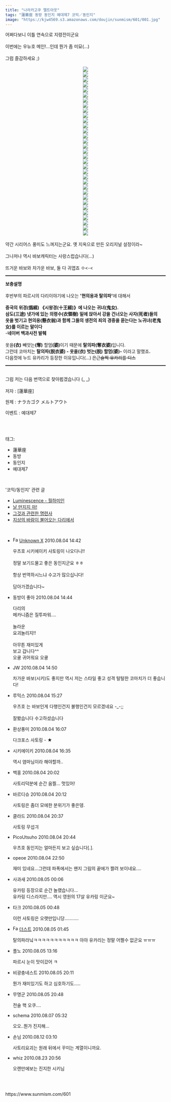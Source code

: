 ```yaml
---
title: "나라카고쿠 멜트아웃"
tags: "蓮華座 동방 동인지 예대제7 코믹／동인지"
image: "https://kjw4569.s3.amazonaws.com/doujin/sunmism/601/001.jpg"
---
```

<div class="article">
<div class="jb-article">어쩌다보니 이틀 연속으로 지령전이군요<br/>
<br/>
이번에는 우뉴호 메인!...인데 뭔가 좀 미묘(...)<br/>
<br/>
그럼 즐감하세요 ;)<br/>
<br/>
<div class="imageblock center" style="text-align: center; clear: both;"><img src="{{ site.imgserver3 }}/sunmism/601/001.jpg"/></div><div class="imageblock center" style="text-align: center; clear: both;"><img src="{{ site.imgserver3 }}/sunmism/601/002.jpg"/></div><div class="imageblock center" style="text-align: center; clear: both;"><img src="{{ site.imgserver3 }}/sunmism/601/003.jpg"/></div><div class="imageblock center" style="text-align: center; clear: both;"><img src="{{ site.imgserver3 }}/sunmism/601/004.jpg"/></div><div class="imageblock center" style="text-align: center; clear: both;"><img src="{{ site.imgserver3 }}/sunmism/601/005.jpg"/></div><div class="imageblock center" style="text-align: center; clear: both;"><img src="{{ site.imgserver3 }}/sunmism/601/006.jpg"/></div><div class="imageblock center" style="text-align: center; clear: both;"><img src="{{ site.imgserver3 }}/sunmism/601/007.jpg"/></div><div class="imageblock center" style="text-align: center; clear: both;"><img src="{{ site.imgserver3 }}/sunmism/601/008.jpg"/></div><div class="imageblock center" style="text-align: center; clear: both;"><img src="{{ site.imgserver3 }}/sunmism/601/009.jpg"/></div><div class="imageblock center" style="text-align: center; clear: both;"><img src="{{ site.imgserver3 }}/sunmism/601/010.jpg"/></div><div class="imageblock center" style="text-align: center; clear: both;"><img src="{{ site.imgserver3 }}/sunmism/601/011.jpg"/></div><div class="imageblock center" style="text-align: center; clear: both;"><img src="{{ site.imgserver3 }}/sunmism/601/012.jpg"/></div><div class="imageblock center" style="text-align: center; clear: both;"><img src="{{ site.imgserver3 }}/sunmism/601/013.jpg"/></div><div class="imageblock center" style="text-align: center; clear: both;"><img src="{{ site.imgserver3 }}/sunmism/601/014.jpg"/></div><div class="imageblock center" style="text-align: center; clear: both;"><img src="{{ site.imgserver3 }}/sunmism/601/015.jpg"/></div><div class="imageblock center" style="text-align: center; clear: both;"><img src="{{ site.imgserver3 }}/sunmism/601/016.jpg"/></div><div class="imageblock center" style="text-align: center; clear: both;"><img src="{{ site.imgserver3 }}/sunmism/601/017.jpg"/></div><div class="imageblock center" style="text-align: center; clear: both;"><img src="{{ site.imgserver3 }}/sunmism/601/018.jpg"/></div><div class="imageblock center" style="text-align: center; clear: both;"><img src="{{ site.imgserver3 }}/sunmism/601/019.jpg"/></div><div class="imageblock center" style="text-align: center; clear: both;"><img src="{{ site.imgserver3 }}/sunmism/601/020.jpg"/></div><div class="imageblock center" style="text-align: center; clear: both;"><img src="{{ site.imgserver3 }}/sunmism/601/021.jpg"/></div><div class="imageblock center" style="text-align: center; clear: both;"><img src="{{ site.imgserver3 }}/sunmism/601/022.jpg"/></div><div class="imageblock center" style="text-align: center; clear: both;"><img src="{{ site.imgserver3 }}/sunmism/601/023.jpg"/></div><div class="imageblock center" style="text-align: center; clear: both;"><img src="{{ site.imgserver3 }}/sunmism/601/024.jpg"/></div><div class="imageblock center" style="text-align: center; clear: both;"><img src="{{ site.imgserver3 }}/sunmism/601/025.jpg"/></div><div class="imageblock center" style="text-align: center; clear: both;"><img src="{{ site.imgserver3 }}/sunmism/601/026.jpg"/></div><div class="imageblock center" style="text-align: center; clear: both;"><img src="{{ site.imgserver3 }}/sunmism/601/027.jpg"/></div><div class="imageblock center" style="text-align: center; clear: both;"><img src="{{ site.imgserver3 }}/sunmism/601/028.jpg"/></div><div class="imageblock center" style="text-align: center; clear: both;"><img src="{{ site.imgserver3 }}/sunmism/601/029.jpg"/></div><div class="imageblock center" style="text-align: center; clear: both;"><img src="{{ site.imgserver3 }}/sunmism/601/030.jpg"/></div><div class="imageblock center" style="text-align: center; clear: both;"><img src="{{ site.imgserver3 }}/sunmism/601/031.jpg"/></div><div class="imageblock center" style="text-align: center; clear: both;"><img src="{{ site.imgserver3 }}/sunmism/601/032.jpg"/></div><div class="imageblock center" style="text-align: center; clear: both;"><img src="{{ site.imgserver3 }}/sunmism/601/033.jpg"/></div><br/>
약간 시리어스 풍미도 느껴지는군요. 옛 지옥으로 만든 오리지널 설정이라~<br/>
<br/>
그나저나 역시 바보캐릭터는 사랑스럽습니다(...)<br/>
<br/>
뜨거운 바보와 차가운 바보, 둘 다 귀엽죠 ㅇ&lt;-&lt;<br/>
<div>
<hr style="border-style: dotted none none; border-color: black; border-width: 1px 0px 0px; height: 1px; display: block;"/></div>
<span style="font-weight: bold;">보충설명</span><br/>
<br/>
후반부의 파르시의 다리이야기에 나오는 <span style="font-weight: bold;">'현의옹과 탈의파'</span>에 대해서<br/>
<span class="text13" style="font-weight: bold;"><br/>
중국의 위경(<span onmouseout="tooltip_off()" onmouseover="tooltip_on('','僞 : 거짓 위, ㉠거짓 ㉡사투리(=訛) ㉢속이다')">僞</span><span onmouseout="tooltip_off()" onmouseover="tooltip_on('','經 : 경서 경, ㉠경서 ㉡날 ㉢날실 ㉣불경 ㉤길 ㉥법 ㉦도리 ㉧지경 ㉨경계 ㉩지나다 ㉪목매다 ㉫다스리다')">經</span>) 《시왕경(<span onmouseout="tooltip_off()" onmouseover="tooltip_on('','十 : 열 십, ㉠열 ㉡열 번 ㉢배하다')">十</span><span onmouseout="tooltip_off()" onmouseover="tooltip_on('','王 : 임금 왕, ㉠임금 ㉡으뜸 ㉢크다 ㉣왕노릇하다 ㉤왕성하다')">王</span><span onmouseout="tooltip_off()" onmouseover="tooltip_on('','經 : 경서 경, ㉠경서 ㉡날 ㉢날실 ㉣불경 ㉤길 ㉥법 ㉦도리 ㉧지경 ㉨경계 ㉩지나다 ㉪목매다 ㉫다스리다')">經</span>)》에 나오는 귀녀(<span onmouseout="tooltip_off()" onmouseover="tooltip_on('','鬼 : 귀신 귀, ㉠귀신 ㉡도깨비 ㉢상상의 괴물 ㉣별 이름')">鬼</span><span onmouseout="tooltip_off()" onmouseover="tooltip_on('','女 : 계집 녀(여), ㉠계집, 여자 ㉡딸 ㉢너 ㉣별 이름 ㉤시집을 보내다')">女</span>).</span><br style="font-weight: bold;"/><span style="font-weight: bold;">삼도(三途) 냇가에 있는 의령수(衣領樹) 밑에 앉아서 강을 건너오는 사자(死者)들의</span><br style="font-weight: bold;"/><span style="font-weight: bold;">옷을 벗기고 현의옹(懸衣翁)과 함께 그들의 생전의 죄의 경중을 묻는다는 노귀녀(老鬼女)를 이르는 말이다</span><br/>
-<span style="font-weight: bold;">네이버 백과사전 발췌</span><br/>
<br/>
옷을<span style="font-weight: bold;">(</span><span class="tit16 b" style="font-weight: bold;"><span onmouseout="tooltip_off()" onmouseover="tooltip_on('','衣 : 옷 의, ㉠옷 ㉡웃옷 ㉢옷 입다 ㉣행하다')">衣</span><span onmouseout="tooltip_off()" onmouseover="tooltip_on('','婆 : 할미 파, ㉠할미 ㉡춤추는모양 ㉢늙은 여자')">)</span></span> 빼앗는<span style="font-weight: bold;">(</span><span class="tit16 b" style="font-weight: bold;"><span onmouseout="tooltip_off()" onmouseover="tooltip_on('','奪 : 빼앗을 탈, ㉠빼앗다 ㉡잃다 ㉢빼앗기다 ㉣좁은 길')">奪)</span></span> 할멈<span style="font-weight: bold;">(</span><span class="tit16 b" style="font-weight: bold;"><span onmouseout="tooltip_off()" onmouseover="tooltip_on('','衣 : 옷 의, ㉠옷 ㉡웃옷 ㉢옷 입다 ㉣행하다')"></span><span onmouseout="tooltip_off()" onmouseover="tooltip_on('','婆 : 할미 파, ㉠할미 ㉡춤추는모양 ㉢늙은 여자')">婆)</span></span>이기 때문에 <span style="font-weight: bold;">탈의파(</span><span class="tit16 b" style="font-weight: bold;"><span onmouseout="tooltip_off()" onmouseover="tooltip_on('','奪 : 빼앗을 탈, ㉠빼앗다 ㉡잃다 ㉢빼앗기다 ㉣좁은 길')">奪</span><span onmouseout="tooltip_off()" onmouseover="tooltip_on('','衣 : 옷 의, ㉠옷 ㉡웃옷 ㉢옷 입다 ㉣행하다')">衣</span><span onmouseout="tooltip_off()" onmouseover="tooltip_on('','婆 : 할미 파, ㉠할미 ㉡춤추는모양 ㉢늙은 여자')">婆)</span></span><span class="tit16 b"><span onmouseout="tooltip_off()" onmouseover="tooltip_on('','婆 : 할미 파, ㉠할미 ㉡춤추는모양 ㉢늙은 여자')">입니다.<br/>
그런데 코마치는 <span style="font-weight: bold;">탈의파(脱衣</span></span></span><span class="tit16 b" style="font-weight: bold;"><span onmouseout="tooltip_off()" onmouseover="tooltip_on('','衣 : 옷 의, ㉠옷 ㉡웃옷 ㉢옷 입다 ㉣행하다')"></span><span onmouseout="tooltip_off()" onmouseover="tooltip_on('','婆 : 할미 파, ㉠할미 ㉡춤추는모양 ㉢늙은 여자')">婆) - 옷을</span></span><span style="font-weight: bold;">(</span><span class="tit16 b" style="font-weight: bold;"><span onmouseout="tooltip_off()" onmouseover="tooltip_on('','衣 : 옷 의, ㉠옷 ㉡웃옷 ㉢옷 입다 ㉣행하다')">衣</span><span onmouseout="tooltip_off()" onmouseover="tooltip_on('','婆 : 할미 파, ㉠할미 ㉡춤추는모양 ㉢늙은 여자')">)</span></span><span style="font-weight: bold;"></span><span class="tit16 b" style="font-weight: bold;"><span onmouseout="tooltip_off()" onmouseover="tooltip_on('','衣 : 옷 의, ㉠옷 ㉡웃옷 ㉢옷 입다 ㉣행하다')"></span><span onmouseout="tooltip_off()" onmouseover="tooltip_on('','婆 : 할미 파, ㉠할미 ㉡춤추는모양 ㉢늙은 여자')"></span></span><span class="tit16 b" style="font-weight: bold;"><span onmouseout="tooltip_off()" onmouseover="tooltip_on('','婆 : 할미 파, ㉠할미 ㉡춤추는모양 ㉢늙은 여자')"> 벗는</span></span><span class="tit16 b"><span onmouseout="tooltip_off()" onmouseover="tooltip_on('','婆 : 할미 파, ㉠할미 ㉡춤추는모양 ㉢늙은 여자')"><span style="font-weight: bold;">(脱)</span></span></span><span class="tit16 b" style="font-weight: bold;"><span onmouseout="tooltip_off()" onmouseover="tooltip_on('','婆 : 할미 파, ㉠할미 ㉡춤추는모양 ㉢늙은 여자')"> 할멈(</span></span><span class="tit16 b" style="font-weight: bold;"><span onmouseout="tooltip_off()" onmouseover="tooltip_on('','婆 : 할미 파, ㉠할미 ㉡춤추는모양 ㉢늙은 여자')">婆)</span></span><span class="tit16 b" style="font-weight: bold;"><span onmouseout="tooltip_off()" onmouseover="tooltip_on('','婆 : 할미 파, ㉠할미 ㉡춤추는모양 ㉢늙은 여자')">-</span></span><span class="tit16 b"><span onmouseout="tooltip_off()" onmouseover="tooltip_on('','婆 : 할미 파, ㉠할미 ㉡춤추는모양 ㉢늙은 여자')"> 이라고 말했죠</span></span><span class="tit16 b"><span onmouseout="tooltip_off()" onmouseover="tooltip_on('','婆 : 할미 파, ㉠할미 ㉡춤추는모양 ㉢늙은 여자')"></span></span><span class="tit16 b" style="font-weight: bold;"><span onmouseout="tooltip_off()" onmouseover="tooltip_on('','婆 : 할미 파, ㉠할미 ㉡춤추는모양 ㉢늙은 여자')">.<br/>
</span></span><span class="tit16 b"><span onmouseout="tooltip_off()" onmouseover="tooltip_on('','婆 : 할미 파, ㉠할미 ㉡춤추는모양 ㉢늙은 여자')">다음컷에 누드 유카리가 등장한 이유입니다(...)</span></span><span class="tit16 b" style="font-weight: bold;"><span onmouseout="tooltip_off()" onmouseover="tooltip_on('','婆 : 할미 파, ㉠할미 ㉡춤추는모양 ㉢늙은 여자')"> </span></span><span class="tit16 b"><span onmouseout="tooltip_off()" onmouseover="tooltip_on('','婆 : 할미 파, ㉠할미 ㉡춤추는모양 ㉢늙은 여자')"><span style="text-decoration: line-through;">은근슬쩍 유카리를 디스</span></span></span><span class="tit16 b" style="font-weight: bold;"><span onmouseout="tooltip_off()" onmouseover="tooltip_on('','婆 : 할미 파, ㉠할미 ㉡춤추는모양 ㉢늙은 여자')"><br/>
<div>
<hr style="border-style: dotted none none; border-color: black; border-width: 1px 0px 0px; height: 1px; display: block;"/></div>
<br/>
</span></span><span class="tit16 b"><span onmouseout="tooltip_off()" onmouseover="tooltip_on('','婆 : 할미 파, ㉠할미 ㉡춤추는모양 ㉢늙은 여자')">그럼 저는 다음 번역으로 찾아뵙겠습니다 (_ _)</span></span><span class="tit16 b" style="font-weight: bold;"><span onmouseout="tooltip_off()" onmouseover="tooltip_on('','婆 : 할미 파, ㉠할미 ㉡춤추는모양 ㉢늙은 여자')"><br/>
</span></span><br/>
저자 : [蓮華座]<br/>

원제 : ナラカゴク メルトアウト<br/>

이벤트 : 예대제7<br/>
<br/><div style="text-align:center;margin:10px 0 10px 0;clear:both"><div style="display:inline;text-align:center;">
</div><div style="display:inline;text-align:center;">
</div></div></div></div><br/>
<div class="tagTrail">
<p>태그: </p>
<ul>
<li>蓮華座</li>
<li>동방</li>
<li>동인지</li>
<li>예대제7</li>
</ul>
</div><br/>
<div class="another">
<p>'코믹/동인지' 관련 글</p>
<ul>
<li><a href="/sunmism_606">Luminescence - 월하미인</a></li>
<li><a href="/sunmism_605">날 만지지 마!</a></li>
<li><a href="/sunmism_599">그것과 관련한 명련사</a></li>
<li><a href="/sunmism_598">지상의 바람이 불어오는 다리에서</a></li>
</ul>
</div><br/>
<div class="jb-discuss-list jb-discuss-list-comment">
<ul class="jb-discuss-list-level-1">
<li class="rp_general" id="comment4386336">
<div class="jb-discuss jb-discuss-comment">
<div class="jb-discuss-information jb-discuss-information-comment">
<span class="jb-discuss-information-name"><img alt="Favicon of http://blog.naver.com/kaidoukaoru" height="16" onerror="this.onerror=null;this.parentNode.removeChild(this)" src="http://blog.naver.com/favicon.ico" width="16"/> <a href="http://blog.naver.com/kaidoukaoru" onclick="return openLinkInNewWindow(this)">Unknown X</a></span>
<span class="jb-discuss-information-date">2010.08.04 14:42 </span>
</div>
<p class="jb-discuss-content jb-discuss-content-comment">우츠호 시키에이키 사토링이 나오다니!!<br/>
<br/>
정말 보기드물고 좋은 동인지군요 ㅎㅎ<br/>
<br/>
항상 번역하시느냐 수고가 많으십니다!<br/>
<br/>
담아가겠습니다~</p>
</div>
</li>
<li class="rp_general" id="comment4386341">
<div class="jb-discuss jb-discuss-comment">
<div class="jb-discuss-information jb-discuss-information-comment">
<span class="jb-discuss-information-name">동방이 좋아</span>
<span class="jb-discuss-information-date">2010.08.04 14:44 </span>
</div>
<p class="jb-discuss-content jb-discuss-content-comment">다리의<br/>
메카니즘은 질투파워....<br/>
<br/>
놀라운<br/>
요괴놀리지!!<br/>
<br/>
아무튼 재미있게<br/>
보고 갑니다^^<br/>
오큥 귀어워요 오큥</p>
</div>
</li>
<li class="rp_general" id="comment4386362">
<div class="jb-discuss jb-discuss-comment">
<div class="jb-discuss-information jb-discuss-information-comment">
<span class="jb-discuss-information-name">JW</span>
<span class="jb-discuss-information-date">2010.08.04 14:50 </span>
</div>
<p class="jb-discuss-content jb-discuss-content-comment">차가운 바보(시키)도 좋지만 역시 저는 스타일 좋고 성격 털털한 코마치가 더 좋습니다!</p>
</div>
</li>
<li class="rp_general" id="comment4386482">
<div class="jb-discuss jb-discuss-comment">
<div class="jb-discuss-information jb-discuss-information-comment">
<span class="jb-discuss-information-name">루믹스</span>
<span class="jb-discuss-information-date">2010.08.04 15:27 </span>
</div>
<p class="jb-discuss-content jb-discuss-content-comment">우츠호 는 바보인게 다행인건지 불행인건지 모르겠네요 -_-;;<br/>
<br/>
잘봤습니다 수고하셨습니다</p>
</div>
</li>
<li class="rp_general" id="comment4386633">
<div class="jb-discuss jb-discuss-comment">
<div class="jb-discuss-information jb-discuss-information-comment">
<span class="jb-discuss-information-name">환상풍미</span>
<span class="jb-discuss-information-date">2010.08.04 16:07 </span>
</div>
<p class="jb-discuss-content jb-discuss-content-comment">다크포스 사토링 - ★</p>
</div>
</li>
<li class="rp_general" id="comment4386729">
<div class="jb-discuss jb-discuss-comment">
<div class="jb-discuss-information jb-discuss-information-comment">
<span class="jb-discuss-information-name">시키에이키</span>
<span class="jb-discuss-information-date">2010.08.04 16:35 </span>
</div>
<p class="jb-discuss-content jb-discuss-content-comment">역시 염마님이라 해야할까..</p>
</div>
</li>
<li class="rp_general" id="comment4387591">
<div class="jb-discuss jb-discuss-comment">
<div class="jb-discuss-information jb-discuss-information-comment">
<span class="jb-discuss-information-name">백홍</span>
<span class="jb-discuss-information-date">2010.08.04 20:02 </span>
</div>
<p class="jb-discuss-content jb-discuss-content-comment">사토리덕분에 순간 움찔... 멋있어!</p>
</div>
</li>
<li class="rp_general" id="comment4387617">
<div class="jb-discuss jb-discuss-comment">
<div class="jb-discuss-information jb-discuss-information-comment">
<span class="jb-discuss-information-name">바르디슈</span>
<span class="jb-discuss-information-date">2010.08.04 20:12 </span>
</div>
<p class="jb-discuss-content jb-discuss-content-comment">사토링은 좀더 모에한 분위기가 좋은뎅.</p>
</div>
</li>
<li class="rp_general" id="comment4387716">
<div class="jb-discuss jb-discuss-comment">
<div class="jb-discuss-information jb-discuss-information-comment">
<span class="jb-discuss-information-name">클라드</span>
<span class="jb-discuss-information-date">2010.08.04 20:37 </span>
</div>
<p class="jb-discuss-content jb-discuss-content-comment">사토링 무섭긔</p>
</div>
</li>
<li class="rp_general" id="comment4387739">
<div class="jb-discuss jb-discuss-comment">
<div class="jb-discuss-information jb-discuss-information-comment">
<span class="jb-discuss-information-name">PicoUtsuho</span>
<span class="jb-discuss-information-date">2010.08.04 20:44 </span>
</div>
<p class="jb-discuss-content jb-discuss-content-comment">우츠호 동인지는 얼마든지 보고 싶습니다[.].</p>
</div>
</li>
<li class="rp_general" id="comment4388239">
<div class="jb-discuss jb-discuss-comment">
<div class="jb-discuss-information jb-discuss-information-comment">
<span class="jb-discuss-information-name">opeoe</span>
<span class="jb-discuss-information-date">2010.08.04 22:50 </span>
</div>
<p class="jb-discuss-content jb-discuss-content-comment">재미 있네요...그런데 파폭에서는 왠지 그림의 끝에가 짤려 보이네요....</p>
</div>
</li>
<li class="rp_general" id="comment4388563">
<div class="jb-discuss jb-discuss-comment">
<div class="jb-discuss-information jb-discuss-information-comment">
<span class="jb-discuss-information-name">사과새</span>
<span class="jb-discuss-information-date">2010.08.05 00:06 </span>
</div>
<p class="jb-discuss-content jb-discuss-content-comment">유카링 등장으로 순간 놀랬습니다...<br/>
유카링 디스라지만.... 역시 영원의 17살 유카링 이군요~</p>
</div>
</li>
<li class="rp_general" id="comment4388705">
<div class="jb-discuss jb-discuss-comment">
<div class="jb-discuss-information jb-discuss-information-comment">
<span class="jb-discuss-information-name">타크</span>
<span class="jb-discuss-information-date">2010.08.05 00:48 </span>
</div>
<p class="jb-discuss-content jb-discuss-content-comment">이런 사토링은 오랫만입니당...........</p>
</div>
</li>
<li class="rp_general" id="comment4388883">
<div class="jb-discuss jb-discuss-comment">
<div class="jb-discuss-information jb-discuss-information-comment">
<span class="jb-discuss-information-name"><img alt="Favicon of http://blog.naver.com/1impbizkit" height="16" onerror="this.onerror=null;this.parentNode.removeChild(this)" src="http://blog.naver.com/favicon.ico" width="16"/> <a href="http://blog.naver.com/1impbizkit" onclick="return openLinkInNewWindow(this)">더스트</a></span>
<span class="jb-discuss-information-date">2010.08.05 01:45 </span>
</div>
<p class="jb-discuss-content jb-discuss-content-comment">탈의파라닠ㅋㅋㅋㅋㅋㅋㅋㅋㅋㅋㅋ 아아 유카리는 정말 어쩔수 없군요 ㅠㅠㅠ</p>
</div>
</li>
<li class="rp_general" id="comment4391144">
<div class="jb-discuss jb-discuss-comment">
<div class="jb-discuss-information jb-discuss-information-comment">
<span class="jb-discuss-information-name">플노</span>
<span class="jb-discuss-information-date">2010.08.05 13:16 </span>
</div>
<p class="jb-discuss-content jb-discuss-content-comment">파르시 눈이 맛이갔어 ㅋ</p>
</div>
</li>
<li class="rp_general" id="comment4392715">
<div class="jb-discuss jb-discuss-comment">
<div class="jb-discuss-information jb-discuss-information-comment">
<span class="jb-discuss-information-name">비광충네스트</span>
<span class="jb-discuss-information-date">2010.08.05 20:11 </span>
</div>
<p class="jb-discuss-content jb-discuss-content-comment">뭔가 재미있기도 하고 심호하기도.....</p>
</div>
</li>
<li class="rp_general" id="comment4392819">
<div class="jb-discuss jb-discuss-comment">
<div class="jb-discuss-information jb-discuss-information-comment">
<span class="jb-discuss-information-name">무명군</span>
<span class="jb-discuss-information-date">2010.08.05 20:48 </span>
</div>
<p class="jb-discuss-content jb-discuss-content-comment">전술 핵 오쿠....</p>
</div>
</li>
<li class="rp_general" id="comment4399494">
<div class="jb-discuss jb-discuss-comment">
<div class="jb-discuss-information jb-discuss-information-comment">
<span class="jb-discuss-information-name">schema</span>
<span class="jb-discuss-information-date">2010.08.07 05:32 </span>
</div>
<p class="jb-discuss-content jb-discuss-content-comment">오오..뭔가 진지해...</p>
</div>
</li>
<li class="rp_general" id="comment4422622">
<div class="jb-discuss jb-discuss-comment">
<div class="jb-discuss-information jb-discuss-information-comment">
<span class="jb-discuss-information-name">손님</span>
<span class="jb-discuss-information-date">2010.08.12 03:10 </span>
</div>
<p class="jb-discuss-content jb-discuss-content-comment">사토리요괴는 원래 뒤에서 꾸미는 계열이니까요.</p>
</div>
</li>
<li class="rp_general" id="comment4491210">
<div class="jb-discuss jb-discuss-comment">
<div class="jb-discuss-information jb-discuss-information-comment">
<span class="jb-discuss-information-name">whiz</span>
<span class="jb-discuss-information-date">2010.08.23 20:56 </span>
</div>
<p class="jb-discuss-content jb-discuss-content-comment">오랜만에보는 진지한 시키님</p>
</div>
</li>
</ul>
</div><br/>
<br/>
<p id="refer">https://www.sunmism.com/601</p>
<br/>
